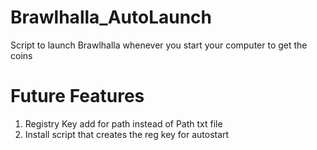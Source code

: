 # Brawlhalla_AutoLaunch
Script to launch Brawlhalla whenever you start your computer to get the coins

# Future Features
1. Registry Key add for path instead of Path txt file
2. Install script that creates the reg key for autostart
